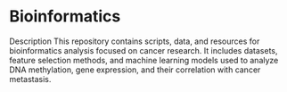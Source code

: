 # Bioinformatics
Description
This repository contains scripts, data, and resources for bioinformatics analysis focused on cancer research. It includes datasets, feature selection methods, and machine learning models used to analyze DNA methylation, gene expression, and their correlation with cancer metastasis.

